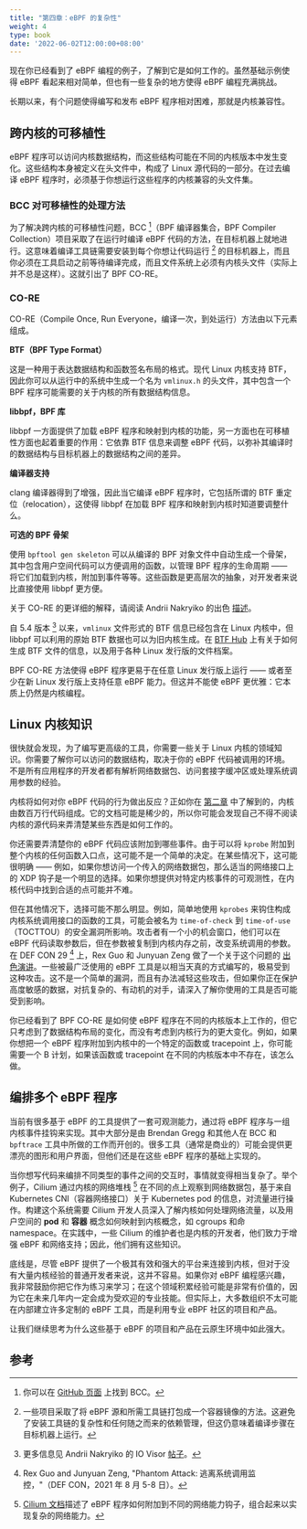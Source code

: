 ```yaml
---
title: "第四章：eBPF 的复杂性"
weight: 4
type: book
date: '2022-06-02T12:00:00+08:00'
---
```


现在你已经看到了 eBPF 编程的例子，了解到它是如何工作的。虽然基础示例使得 eBPF 看起来相对简单，但也有一些复杂的地方使得 eBPF 编程充满挑战。

长期以来，有个问题使得编写和发布 eBPF 程序相对困难，那就是内核兼容性。

跨内核的可移植性
----------------

eBPF 程序可以访问内核数据结构，而这些结构可能在不同的内核版本中发生变化。这些结构本身被定义在头文件中，构成了 Linux 源代码的一部分。在过去编译 eBPF 程序时，必须基于你想运行这些程序的内核兼容的头文件集。

### BCC 对可移植性的处理方法

为了解决跨内核的可移植性问题，BCC [^1]（BPF 编译器集合，BPF Compiler Collection）项目采取了在运行时编译 eBPF 代码的方法，在目标机器上就地进行。这意味着编译工具链需要安装到每个你想让代码运行 [^2] 的目标机器上，而且你必须在工具启动之前等待编译完成，而且文件系统上必须有内核头文件（实际上并不总是这样）。这就引出了 BPF CO-RE。

### CO-RE

CO-RE（Compile Once, Run Everyone，编译一次，到处运行）方法由以下元素组成。

**BTF（BPF Type Format）**

这是一种用于表达数据结构和函数签名布局的格式。现代 Linux 内核支持 BTF，因此你可以从运行中的系统中生成一个名为 `vmlinux.h` 的头文件，其中包含一个 BPF 程序可能需要的关于内核的所有数据结构信息。

**libbpf，BPF 库**

libbpf 一方面提供了加载 eBPF 程序和映射到内核的功能，另一方面也在可移植性方面也起着重要的作用：它依靠 BTF 信息来调整 eBPF 代码，以弥补其编译时的数据结构与目标机器上的数据结构之间的差异。

**编译器支持**

clang 编译器得到了增强，因此当它编译 eBPF 程序时，它包括所谓的 BTF 重定位（relocation），这使得 libbpf 在加载 BPF 程序和映射到内核时知道要调整什么。

**可选的 BPF 骨架**

使用 `bpftool gen skeleton` 可以从编译的 BPF 对象文件中自动生成一个骨架，其中包含用户空间代码可以方便调用的函数，以管理 BPF 程序的生命周期 —— 将它们加载到内核，附加到事件等等。这些函数是更高层次的抽象，对开发者来说比直接使用 libbpf 更方便。

关于 CO-RE 的更详细的解释，请阅读 Andrii Nakryiko 的出色 [描述](https://nakryiko.com/posts/bpf-portability-and-co-re/)。

自 5.4 版本 [^3] 以来，`vmlinux` 文件形式的 BTF 信息已经包含在 Linux 内核中，但 libbpf 可以利用的原始 BTF 数据也可以为旧内核生成。在 [BTF Hub](https://github.com/aquasecurity/btfhub) 上有关于如何生成 BTF 文件的信息，以及用于各种 Linux 发行版的文件档案。

BPF CO-RE 方法使得 eBPF 程序更易于在任意 Linux 发行版上运行 —— 或者至少在新 Linux 发行版上支持任意 eBPF 能力。但这并不能使 eBPF 更优雅：它本质上仍然是内核编程。

## Linux 内核知识

很快就会发现，为了编写更高级的工具，你需要一些关于 Linux 内核的领域知识。你需要了解你可以访问的数据结构，取决于你的 eBPF 代码被调用的环境。不是所有应用程序的开发者都有解析网络数据包、访问套接字缓冲区或处理系统调用参数的经验。

内核将如何对你 eBPF 代码的行为做出反应？正如你在 [第二章](../changing-the-kernel-is-hard) 中了解到的，内核由数百万行代码组成。它的文档可能是稀少的，所以你可能会发现自己不得不阅读内核的源代码来弄清楚某些东西是如何工作的。

你还需要弄清楚你的 eBPF 代码应该附加到哪些事件。由于可以将 `kprobe` 附加到整个内核的任何函数入口点，这可能不是一个简单的决定。在某些情况下，这可能很明确 —— 例如，如果你想访问一个传入的网络数据包，那么适当的网络接口上的 XDP 钩子是一个明显的选择。如果你想提供对特定内核事件的可观测性，在内核代码中找到合适的点可能并不难。

但在其他情况下，选择可能不那么明显。例如，简单地使用 `kprobes` 来钩住构成内核系统调用接口的函数的工具，可能会被名为 `time-of-check` 到 `time-of-use`（TOCTTOU）的安全漏洞所影响。攻击者有一个小的机会窗口，他们可以在 eBPF 代码读取参数后，但在参数被复制到内核内存之前，改变系统调用的参数。在 DEF CON 29 [^4] 上，Rex Guo 和 Junyuan Zeng 做了一个关于这个问题的 [出色演讲](https://www.youtube.com/watch?v=yaAdM8pWKG8&ab_channel=DEFCONConference)。一些被最广泛使用的 eBPF 工具是以相当天真的方式编写的，极易受到这种攻击。这不是一个简单的漏洞，而且有办法减轻这些攻击，但如果你正在保护高度敏感的数据，对抗复杂的、有动机的对手，请深入了解你使用的工具是否可能受到影响。

你已经看到了 BPF CO-RE 是如何使 eBPF 程序在不同的内核版本上工作的，但它只考虑到了数据结构布局的变化，而没有考虑到内核行为的更大变化。例如，如果你想把一个 eBPF 程序附加到内核中的一个特定的函数或 tracepoint 上，你可能需要一个 B 计划，如果该函数或 tracepoint 在不同的内核版本中不存在，该怎么做。

## 编排多个 eBPF 程序

当前有很多基于 eBPF 的工具提供了一套可观测能力，通过将 eBPF 程序与一组内核事件挂钩来实现。其中大部分是由 Brendan Gregg 和其他人在 BCC 和 `bpftrace` 工具中所做的工作而开创的。很多工具（通常是商业的）可能会提供更漂亮的图形和用户界面，但他们还是在这些 eBPF 程序的基础上实现的。

当你想写代码来编排不同类型的事件之间的交互时，事情就变得相当复杂了。举个例子，Cilium 通过内核的网络堆栈 [^5] 在不同的点上观察到网络数据包，基于来自 Kubernetes CNI（容器网络接口）关于 Kubernetes pod 的信息，对流量进行操作。构建这个系统需要 Cilium 开发人员深入了解内核如何处理网络流量，以及用户空间的 **pod** 和 **容器** 概念如何映射到内核概念，如 cgroups 和命 namespace。在实践中，一些 Cilium 的维护者也是内核的开发者，他们致力于增强 eBPF 和网络支持；因此，他们拥有这些知识。

底线是，尽管 eBPF 提供了一个极其有效和强大的平台来连接到内核，但对于没有大量内核经验的普通开发者来说，这并不容易。如果你对 eBPF 编程感兴趣，我非常鼓励你把它作为练习来学习；在这个领域积累经验可能是非常有价值的，因为它在未来几年内一定会成为受欢迎的专业技能。但实际上，大多数组织不太可能在内部建立许多定制的 eBPF 工具，而是利用专业 eBPF 社区的项目和产品。

让我们继续思考为什么这些基于 eBPF 的项目和产品在云原生环境中如此强大。

## 参考

[^1]: 你可以在 [GitHub 页面](https://github.com/iovisor/bcc) 上找到 BCC。
[^2]: 一些项目采取了将 eBPF 源和所需工具链打包成一个容器镜像的方法。这避免了安装工具链的复杂性和任何随之而来的依赖管理，但这仍意味着编译步骤在目标机器上运行。
[^3]: 更多信息见 Andrii Nakryiko 的 IO Visor [帖子](https://lists.iovisor.org/g/iovisor-dev/message/1966)。
[^4]: Rex Guo and Junyuan Zeng, "Phantom Attack: 逃离系统调用监控，"（DEF CON，2021 年 8 月 5-8 日）。
[^5]: [Cilium 文档](https://docs.cilium.io/en/stable/concepts/ebpf/intro/)描述了 eBPF 程序如何附加到不同的网络能力钩子，组合起来以实现复杂的网络能力。
